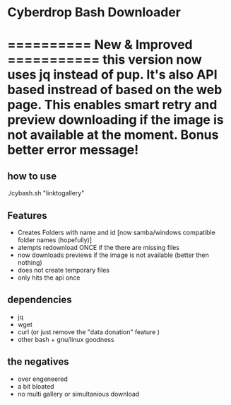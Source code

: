 # Cyberdrop Bash Downloader  

========== New & Improved ===========
 this version now uses jq instead of
 pup. It's also API based instread
 of based on the web page.
 This enables smart retry and
 preview downloading if the image is
 not available at the moment.
 Bonus better error message!
=====================================

## how to use
./cybash.sh "linktogallery"

## Features

-   Creates Folders with name and id [now samba/windows compatible folder names (hopefully)]
-   atempts redownload ONCE if the there are missing files
-   now downloads previews if the image is not available (better then nothing)
-   does not create temporary files
-   only hits the api once

## dependencies

-   jq
-   wget
-   curl (or just remove the "data donation" feature )
-   other bash + gnu/linux goodness

## the negatives
- over engeneered
- a bit bloated
- no multi gallery or simultanious download
